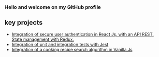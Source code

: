 ### Hello and welcome on my GitHub profile

## key projects

- [Integration of secure user authentication in React Js, with an API REST. State management with Redux.](https://github.com/ManonAntigoneDauguet/Projet13-Front)
- [Integration of unit and integration tests with Jest](https://github.com/ManonAntigoneDauguet/Projet9/tree/main/bill-app/Billed-app-FR-Front)
- [Integration of a cooking recipe search algorithm in Vanilla Js](https://github.com/ManonAntigoneDauguet/Projet7)


